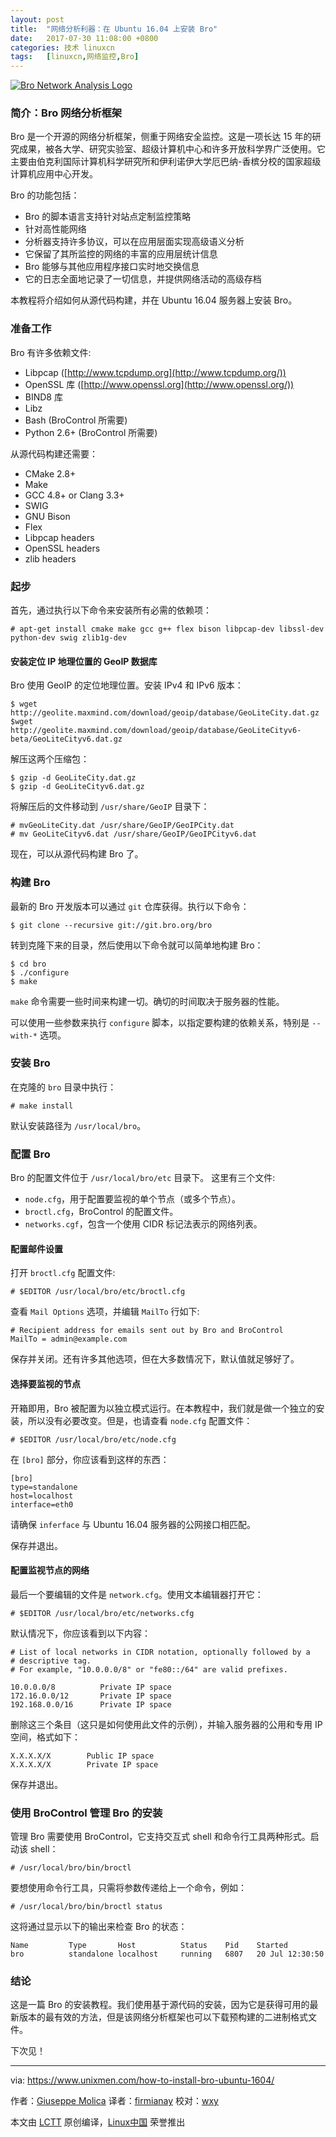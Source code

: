 ```yaml
---
layout: post
title:	"网络分析利器：在 Ubuntu 16.04 上安装 Bro"
date:	2017-07-30 11:08:00 +0800 
categories:	技术 linuxcn 
tags:	[linuxcn,网络监控,Bro]
---
```



[![Bro Network Analysis Logo](/Asserts/Images/album/201707/30/110852kjgkm5pkdygk5jep.jpg "brologo")](https://www.unixmen.com/wp-content/uploads/2017/07/brologo.jpg)


### 简介：Bro 网络分析框架


Bro 是一个开源的网络分析框架，侧重于网络安全监控。这是一项长达 15 年的研究成果，被各大学、研究实验室、超级计算机中心和许多开放科学界广泛使用。它主要由伯克利国际计算机科学研究所和伊利诺伊大学厄巴纳-香槟分校的国家超级计算机应用中心开发。


Bro 的功能包括：


* Bro 的脚本语言支持针对站点定制监控策略
* 针对高性能网络
* 分析器支持许多协议，可以在应用层面实现高级语义分析
* 它保留了其所监控的网络的丰富的应用层统计信息
* Bro 能够与其他应用程序接口实时地交换信息
* 它的日志全面地记录了一切信息，并提供网络活动的高级存档


本教程将介绍如何从源代码构建，并在 Ubuntu 16.04 服务器上安装 Bro。


### 准备工作


Bro 有许多依赖文件:


* Libpcap ([http://www.tcpdump.org](http://www.tcpdump.org/))
* OpenSSL 库 ([http://www.openssl.org](http://www.openssl.org/))
* BIND8 库
* Libz
* Bash (BroControl 所需要)
* Python 2.6+ (BroControl 所需要)


从源代码构建还需要：


* CMake 2.8+
* Make
* GCC 4.8+ or Clang 3.3+
* SWIG
* GNU Bison
* Flex
* Libpcap headers
* OpenSSL headers
* zlib headers


### 起步


首先，通过执行以下命令来安装所有必需的依赖项：



```
# apt-get install cmake make gcc g++ flex bison libpcap-dev libssl-dev python-dev swig zlib1g-dev

```

#### 安装定位 IP 地理位置的 GeoIP 数据库


Bro 使用 GeoIP 的定位地理位置。安装 IPv4 和 IPv6 版本：



```
$ wget http://geolite.maxmind.com/download/geoip/database/GeoLiteCity.dat.gz
$wget http://geolite.maxmind.com/download/geoip/database/GeoLiteCityv6-beta/GeoLiteCityv6.dat.gz

```

解压这两个压缩包：



```
$ gzip -d GeoLiteCity.dat.gz
$ gzip -d GeoLiteCityv6.dat.gz

```

将解压后的文件移动到 `/usr/share/GeoIP` 目录下：



```
# mvGeoLiteCity.dat /usr/share/GeoIP/GeoIPCity.dat
# mv GeoLiteCityv6.dat /usr/share/GeoIP/GeoIPCityv6.dat

```

现在，可以从源代码构建 Bro 了。


### 构建 Bro


最新的 Bro 开发版本可以通过 `git` 仓库获得。执行以下命令：



```
$ git clone --recursive git://git.bro.org/bro

```

转到克隆下来的目录，然后使用以下命令就可以简单地构建 Bro：



```
$ cd bro
$ ./configure
$ make

```

`make` 命令需要一些时间来构建一切。确切的时间取决于服务器的性能。


可以使用一些参数来执行 `configure` 脚本，以指定要构建的依赖关系，特别是 `--with-*` 选项。


### 安装 Bro


在克隆的 `bro` 目录中执行：



```
# make install

```

默认安装路径为 `/usr/local/bro`。


### 配置 Bro


Bro 的配置文件位于 `/usr/local/bro/etc` 目录下。 这里有三个文件:


* `node.cfg`，用于配置要监视的单个节点（或多个节点）。
* `broctl.cfg`，BroControl 的配置文件。
* `networks.cgf`，包含一个使用 CIDR 标记法表示的网络列表。


#### 配置邮件设置


打开 `broctl.cfg` 配置文件:



```
# $EDITOR /usr/local/bro/etc/broctl.cfg

```

查看 `Mail Options` 选项，并编辑 `MailTo` 行如下:



```
# Recipient address for emails sent out by Bro and BroControl
MailTo = admin@example.com

```

保存并关闭。还有许多其他选项，但在大多数情况下，默认值就足够好了。


#### 选择要监视的节点


开箱即用，Bro 被配置为以独立模式运行。在本教程中，我们就是做一个独立的安装，所以没有必要改变。但是，也请查看 `node.cfg` 配置文件：



```
# $EDITOR /usr/local/bro/etc/node.cfg

```

在 `[bro]` 部分，你应该看到这样的东西：



```
[bro]
type=standalone
host=localhost
interface=eth0

```

请确保 `inferface` 与 Ubuntu 16.04 服务器的公网接口相匹配。


保存并退出。


#### 配置监视节点的网络


最后一个要编辑的文件是 `network.cfg`。使用文本编辑器打开它：



```
# $EDITOR /usr/local/bro/etc/networks.cfg

```

默认情况下，你应该看到以下内容：



```
# List of local networks in CIDR notation, optionally followed by a
# descriptive tag.
# For example, "10.0.0.0/8" or "fe80::/64" are valid prefixes.

10.0.0.0/8          Private IP space
172.16.0.0/12       Private IP space
192.168.0.0/16      Private IP space

```

删除这三个条目（这只是如何使用此文件的示例），并输入服务器的公用和专用 IP 空间，格式如下：



```
X.X.X.X/X        Public IP space
X.X.X.X/X        Private IP space

```

保存并退出。


### 使用 BroControl 管理 Bro 的安装


管理 Bro 需要使用 BroControl，它支持交互式 shell 和命令行工具两种形式。启动该 shell：



```
# /usr/local/bro/bin/broctl

```

要想使用命令行工具，只需将参数传递给上一个命令，例如：



```
# /usr/local/bro/bin/broctl status

```

这将通过显示以下的输出来检查 Bro 的状态：



```
Name         Type       Host          Status    Pid    Started
bro          standalone localhost     running   6807   20 Jul 12:30:50

```

### 结论


这是一篇 Bro 的安装教程。我们使用基于源代码的安装，因为它是获得可用的最新版本的最有效的方法，但是该网络分析框架也可以下载预构建的二进制格式文件。


下次见！




---


via: <https://www.unixmen.com/how-to-install-bro-ubuntu-1604/>


作者：[Giuseppe Molica](https://www.unixmen.com/author/tutan/) 译者：[firmianay](https://github.com/firmianay) 校对：[wxy](https://github.com/wxy)


本文由 [LCTT](https://github.com/LCTT/TranslateProject) 原创编译，[Linux中国](https://linux.cn/) 荣誉推出
